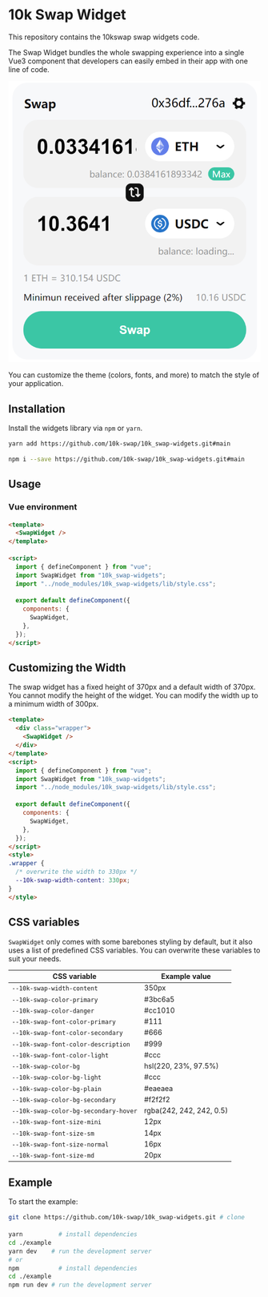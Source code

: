 # 10k Swap Widget

This repository contains the 10kswap swap widgets code.

The Swap Widget bundles the whole swapping experience into a single Vue3 component that developers can easily embed in their app with one line of code.

![swap widget screenshot](https://github.com/10k-swap/10k_swap-widgets/blob/main/widget-screenshot.jpg)

You can customize the theme (colors, fonts, and more) to match the style of your application.

## Installation

Install the widgets library via `npm` or `yarn`.

```bash
yarn add https://github.com/10k-swap/10k_swap-widgets.git#main
```

```bash
npm i --save https://github.com/10k-swap/10k_swap-widgets.git#main
```

## Usage

### Vue environment

```html
<template>
  <SwapWidget />
</template>

<script>
  import { defineComponent } from "vue";
  import SwapWidget from "10k_swap-widgets";
  import "../node_modules/10k_swap-widgets/lib/style.css";

  export default defineComponent({
    components: {
      SwapWidget,
    },
  });
</script>
```

## Customizing the Width

The swap widget has a fixed height of 370px and a default width of 370px. You cannot modify the height of the widget. You can modify the width up to a minimum width of 300px.

```html
<template>
  <div class="wrapper">
    <SwapWidget />
  </div>
</template>
<script>
  import { defineComponent } from "vue";
  import SwapWidget from "10k_swap-widgets";
  import "../node_modules/10k_swap-widgets/lib/style.css";

  export default defineComponent({
    components: {
      SwapWidget,
    },
  });
</script>
<style>
.wrapper {
  /* overwrite the width to 330px */
  --10k-swap-width-content: 330px;
}
</style>
```

## CSS variables

`SwapWidget` only comes with some barebones styling by default, but it also uses a list of predefined CSS variables. You can overwrite these variables to suit your needs.

| CSS variable                            | Example value                       |
| --------------------------------------- | ----------------------------------- |
| `--10k-swap-width-content`              | 350px                               |
| `--10k-swap-color-primary`              | #3bc6a5                             |
| `--10k-swap-color-danger`               | #cc1010                             |
| `--10k-swap-font-color-primary`         | #111                                |
| `--10k-swap-font-color-secondary`       | #666                                |
| `--10k-swap-font-color-description`     | #999                                |
| `--10k-swap-font-color-light`           | #ccc                                |
| `--10k-swap-color-bg`                   | hsl(220, 23%, 97.5%)                |
| `--10k-swap-color-bg-light`             | #ccc                                |
| `--10k-swap-color-bg-plain`             | #eaeaea                             |
| `--10k-swap-color-bg-secondary`         | #f2f2f2                             |
| `--10k-swap-color-bg-secondary-hover`   | rgba(242, 242, 242, 0.5)            |
| `--10k-swap-font-size-mini`             | 12px                                |
| `--10k-swap-font-size-sm`               | 14px                                |
| `--10k-swap-font-size-normal`           | 16px                                |
| `--10k-swap-font-size-md`               | 20px                                |

## Example

To start the example:

```bash
git clone https://github.com/10k-swap/10k_swap-widgets.git # clone

yarn          # install dependencies
cd ./example
yarn dev    # run the development server
# or
npm           # install dependencies
cd ./example
npm run dev # run the development server
```
